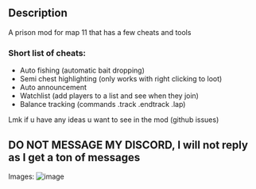 ## Description
A prison mod for map 11 that has a few cheats and tools

### Short list of cheats:
* Auto fishing (automatic bait dropping)
* Semi chest highlighting (only works with right clicking to loot)
* Auto announcement
* Watchlist (add players to a list and see when they join)
* Balance tracking (commands .track .endtrack .lap)

Lmk if u have any ideas u want to see in the mod (github issues)

## **DO NOT MESSAGE MY DISCORD, I will not reply as I get a ton of messages**

Images:
![image](https://github.com/user-attachments/assets/e7886c1e-8e23-4e38-ab62-b57fbe697c29)
